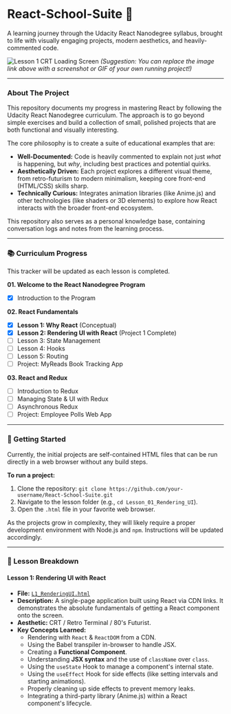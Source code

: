 # React-School-Suite 🚀

A learning journey through the Udacity React Nanodegree syllabus, brought to life with visually engaging projects, modern aesthetics, and heavily-commented code.

![Lesson 1 CRT Loading Screen](https://i.imgur.com/8a6B6gC.gif)
*(Suggestion: You can replace the image link above with a screenshot or GIF of your own running project!)*

---

### About The Project

This repository documents my progress in mastering React by following the Udacity React Nanodegree curriculum. The approach is to go beyond simple exercises and build a collection of small, polished projects that are both functional and visually interesting.

The core philosophy is to create a suite of educational examples that are:
*   **Well-Documented:** Code is heavily commented to explain not just *what* is happening, but *why*, including best practices and potential quirks.
*   **Aesthetically Driven:** Each project explores a different visual theme, from retro-futurism to modern minimalism, keeping core front-end (HTML/CSS) skills sharp.
*   **Technically Curious:** Integrates animation libraries (like Anime.js) and other technologies (like shaders or 3D elements) to explore how React interacts with the broader front-end ecosystem.

This repository also serves as a personal knowledge base, containing conversation logs and notes from the learning process.

---

### 📚 Curriculum Progress

This tracker will be updated as each lesson is completed.

**01. Welcome to the React Nanodegree Program**
- [x] Introduction to the Program

**02. React Fundamentals**
- [x] **Lesson 1: Why React** (Conceptual)
- [x] **Lesson 2: Rendering UI with React** (Project 1 Complete)
- [ ] Lesson 3: State Management
- [ ] Lesson 4: Hooks
- [ ] Lesson 5: Routing
- [ ] Project: MyReads Book Tracking App

**03. React and Redux**
- [ ] Introduction to Redux
- [ ] Managing State & UI with Redux
- [ ] Asynchronous Redux
- [ ] Project: Employee Polls Web App

---

### 🚀 Getting Started

Currently, the initial projects are self-contained HTML files that can be run directly in a web browser without any build steps.

**To run a project:**
1.  Clone the repository: `git clone https://github.com/your-username/React-School-Suite.git`
2.  Navigate to the lesson folder (e.g., `cd Lesson_01_Rendering_UI`).
3.  Open the `.html` file in your favorite web browser.

As the projects grow in complexity, they will likely require a proper development environment with Node.js and `npm`. Instructions will be updated accordingly.

---

### 📂 Lesson Breakdown

#### Lesson 1: Rendering UI with React
*   **File:** [`L1_RenderingUI.html`](./index.html)
*   **Description:** A single-page application built using React via CDN links. It demonstrates the absolute fundamentals of getting a React component onto the screen.
*   **Aesthetic:** CRT / Retro Terminal / 80's Futurist.
*   **Key Concepts Learned:**
    *   Rendering with `React` & `ReactDOM` from a CDN.
    *   Using the Babel transpiler in-browser to handle JSX.
    *   Creating a **Functional Component**.
    *   Understanding **JSX syntax** and the use of `className` over `class`.
    *   Using the `useState` Hook to manage a component's internal state.
    *   Using the `useEffect` Hook for side effects (like setting intervals and starting animations).
    *   Properly cleaning up side effects to prevent memory leaks.
    *   Integrating a third-party library (Anime.js) within a React component's lifecycle.
